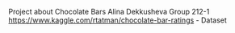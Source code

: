 Project about Chocolate Bars Alina Dekkusheva Group 212-1
https://www.kaggle.com/rtatman/chocolate-bar-ratings - Dataset

